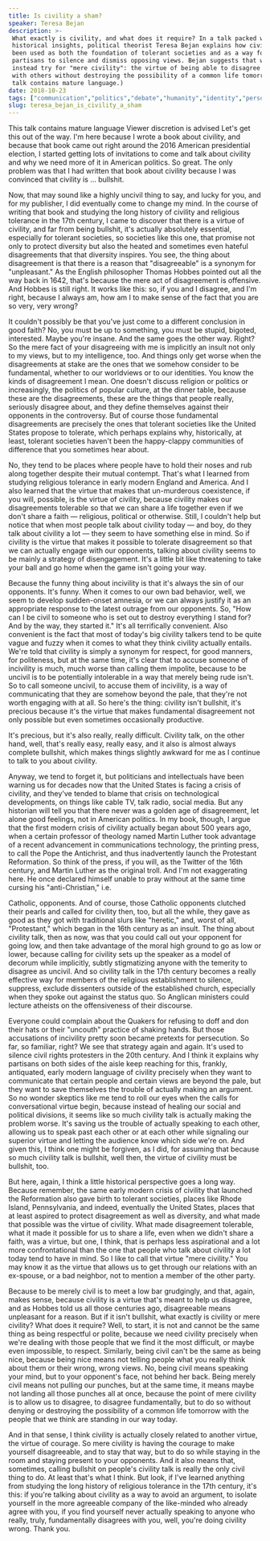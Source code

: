 ```yaml
---
title: Is civility a sham?
speaker: Teresa Bejan
description: >-
 What exactly is civility, and what does it require? In a talk packed with
 historical insights, political theorist Teresa Bejan explains how civility has
 been used as both the foundation of tolerant societies and as a way for political
 partisans to silence and dismiss opposing views. Bejan suggests that we should
 instead try for "mere civility": the virtue of being able to disagree fundamentally
 with others without destroying the possibility of a common life tomorrow. (This
 talk contains mature language.)
date: 2018-10-23
tags: ["communication","politics","debate","humanity","identity","personal-growth","social-change","society","culture"]
slug: teresa_bejan_is_civility_a_sham
---
```


This talk contains mature language Viewer discretion is advised Let's get this out of the
way. I'm here because I wrote a book about civility, and because that book came out right
around the 2016 American presidential election, I started getting lots of invitations to
come and talk about civility and why we need more of it in American politics. So great.
The only problem was that I had written that book about civility because I was convinced
that civility is ... bullshit.

Now, that may sound like a highly uncivil thing to say, and lucky for you, and for my
publisher, I did eventually come to change my mind. In the course of writing that book and
studying the long history of civility and religious tolerance in the 17th century, I came
to discover that there is a virtue of civility, and far from being bullshit, it's actually
absolutely essential, especially for tolerant societies, so societies like this one, that
promise not only to protect diversity but also the heated and sometimes even hateful
disagreements that that diversity inspires. You see, the thing about disagreement is that
there is a reason that "disagreeable" is a synonym for "unpleasant." As the English
philosopher Thomas Hobbes pointed out all the way back in 1642, that's because the mere
act of disagreement is offensive. And Hobbes is still right. It works like this: so, if you
and I disagree, and I'm right, because I always am, how am I to make sense of the fact
that you are so very, very wrong?

It couldn't possibly be that you've just come to a different conclusion in good faith? No,
you must be up to something, you must be stupid, bigoted, interested. Maybe you're insane.
And the same goes the other way. Right? So the mere fact of your disagreeing with me is
implicitly an insult not only to my views, but to my intelligence, too. And things only
get worse when the disagreements at stake are the ones that we somehow consider to be
fundamental, whether to our worldviews or to our identities. You know the kinds of
disagreement I mean. One doesn't discuss religion or politics or increasingly, the
politics of popular culture, at the dinner table, because these are the disagreements,
these are the things that people really, seriously disagree about, and they define
themselves against their opponents in the controversy. But of course those fundamental
disagreements are precisely the ones that tolerant societies like the United States
propose to tolerate, which perhaps explains why, historically, at least, tolerant
societies haven't been the happy-clappy communities of difference that you sometimes hear
about.

No, they tend to be places where people have to hold their noses and rub along together
despite their mutual contempt. That's what I learned from studying religious tolerance in
early modern England and America. And I also learned that the virtue that makes that
un-murderous coexistence, if you will, possible, is the virtue of civility, because
civility makes our disagreements tolerable so that we can share a life together even if we
don't share a faith — religious, political or otherwise. Still, I couldn't help but notice
that when most people talk about civility today — and boy, do they talk about civility a
lot — they seem to have something else in mind. So if civility is the virtue that makes it
possible to tolerate disagreement so that we can actually engage with our opponents,
talking about civility seems to be mainly a strategy of disengagement. It's a little bit
like threatening to take your ball and go home when the game isn't going your
way.

Because the funny thing about incivility is that it's always the sin of our opponents.
It's funny. When it comes to our own bad behavior, well, we seem to develop sudden-onset
amnesia, or we can always justify it as an appropriate response to the latest outrage from
our opponents. So, "How can I be civil to someone who is set out to destroy everything I
stand for? And by the way, they started it." It's all terrifically convenient. Also
convenient is the fact that most of today's big civility talkers tend to be quite vague
and fuzzy when it comes to what they think civility actually entails. We're told that
civility is simply a synonym for respect, for good manners, for politeness, but at the
same time, it's clear that to accuse someone of incivility is much, much worse than
calling them impolite, because to be uncivil is to be potentially intolerable in a way
that merely being rude isn't. So to call someone uncivil, to accuse them of incivility, is
a way of communicating that they are somehow beyond the pale, that they're not worth
engaging with at all. So here's the thing: civility isn't bullshit, it's precious because
it's the virtue that makes fundamental disagreement not only possible but even sometimes
occasionally productive.

It's precious, but it's also really, really difficult. Civility talk, on the other hand,
well, that's really easy, really easy, and it also is almost always complete bullshit,
which makes things slightly awkward for me as I continue to talk to you about
civility.

Anyway, we tend to forget it, but politicians and intellectuals have been warning us for
decades now that the United States is facing a crisis of civility, and they've tended to
blame that crisis on technological developments, on things like cable TV, talk radio,
social media. But any historian will tell you that there never was a golden age of
disagreement, let alone good feelings, not in American politics. In my book, though, I
argue that the first modern crisis of civility actually began about 500 years ago, when a
certain professor of theology named Martin Luther took advantage of a recent advancement
in communications technology, the printing press, to call the Pope the Antichrist, and
thus inadvertently launch the Protestant Reformation. So think of the press, if you will,
as the Twitter of the 16th century, and Martin Luther as the original troll. And I'm not
exaggerating here. He once declared himself unable to pray without at the same time
cursing his "anti-Christian," i.e.

Catholic, opponents. And of course, those Catholic opponents clutched their pearls and
called for civility then, too, but all the while, they gave as good as they got with
traditional slurs like "heretic," and, worst of all, "Protestant," which began in the 16th
century as an insult. The thing about civility talk, then as now, was that you could call
out your opponent for going low, and then take advantage of the moral high ground to go as
low or lower, because calling for civility sets up the speaker as a model of decorum while
implicitly, subtly stigmatizing anyone with the temerity to disagree as uncivil. And so
civility talk in the 17th century becomes a really effective way for members of the
religious establishment to silence, suppress, exclude dissenters outside of the
established church, especially when they spoke out against the status quo. So Anglican
ministers could lecture atheists on the offensiveness of their discourse.

Everyone could complain about the Quakers for refusing to doff and don their hats or their
"uncouth" practice of shaking hands. But those accusations of incivility pretty soon
became pretexts for persecution. So far, so familiar, right? We see that strategy again and
again. It's used to silence civil rights protesters in the 20th century. And I think it
explains why partisans on both sides of the aisle keep reaching for this, frankly,
antiquated, early modern language of civility precisely when they want to communicate that
certain people and certain views are beyond the pale, but they want to save themselves the
trouble of actually making an argument. So no wonder skeptics like me tend to roll our eyes
when the calls for conversational virtue begin, because instead of healing our social and
political divisions, it seems like so much civility talk is actually making the problem
worse. It's saving us the trouble of actually speaking to each other, allowing us to speak
past each other or at each other while signaling our superior virtue and letting the
audience know which side we're on. And given this, I think one might be forgiven, as I did,
for assuming that because so much civility talk is bullshit, well then, the virtue of
civility must be bullshit, too.

But here, again, I think a little historical perspective goes a long way. Because
remember, the same early modern crisis of civility that launched the Reformation also gave
birth to tolerant societies, places like Rhode Island, Pennsylvania, and indeed,
eventually the United States, places that at least aspired to protect disagreement as well
as diversity, and what made that possible was the virtue of civility. What made
disagreement tolerable, what it made it possible for us to share a life, even when we
didn't share a faith, was a virtue, but one, I think, that is perhaps less aspirational
and a lot more confrontational than the one that people who talk about civility a lot
today tend to have in mind. So I like to call that virtue "mere civility." You may know it
as the virtue that allows us to get through our relations with an ex-spouse, or a bad
neighbor, not to mention a member of the other party.

Because to be merely civil is to meet a low bar grudgingly, and that, again, makes sense,
because civility is a virtue that's meant to help us disagree, and as Hobbes told us all
those centuries ago, disagreeable means unpleasant for a reason. But if it isn't bullshit,
what exactly is civility or mere civility? What does it require? Well, to start, it is not
and cannot be the same thing as being respectful or polite, because we need civility
precisely when we're dealing with those people that we find it the most difficult, or
maybe even impossible, to respect. Similarly, being civil can't be the same as being nice,
because being nice means not telling people what you really think about them or their
wrong, wrong views. No, being civil means speaking your mind, but to your opponent's face,
not behind her back. Being merely civil means not pulling our punches, but at the same
time, it means maybe not landing all those punches all at once, because the point of mere
civility is to allow us to disagree, to disagree fundamentally, but to do so without
denying or destroying the possibility of a common life tomorrow with the people that we
think are standing in our way today.

And in that sense, I think civility is actually closely related to another virtue, the
virtue of courage. So mere civility is having the courage to make yourself disagreeable,
and to stay that way, but to do so while staying in the room and staying present to your
opponents. And it also means that, sometimes, calling bullshit on people's civility talk
is really the only civil thing to do. At least that's what I think. But look, if I've
learned anything from studying the long history of religious tolerance in the 17th
century, it's this: if you're talking about civility as a way to avoid an argument, to
isolate yourself in the more agreeable company of the like-minded who already agree with
you, if you find yourself never actually speaking to anyone who really, truly,
fundamentally disagrees with you, well, you're doing civility wrong. Thank
you.

<!--
ad_duration=3.33
comment_count=73
event="TED Salon Brightline Initiative"
external_start_time=0
has_talk_citation=0
intro_duration=11.82
is_subtitle_required="False"
is_talk_featured="True"
language="en"
language_swap="False"
native_language="en"
number_of_related_talks=6
number_of_speakers=1
number_of_subtitled_videos=14
number_of_tags=9
number_of_talk_download_languages=14
number_of_talk_more_resources=1
number_of_talk_recommendations=1
number_of_talks_take_actions=0
post_ad_duration=0.83
published_timestamp="2018-11-14 15:56:26"
recording_date="2018-10-23"
speaker_description="Political theorist, author"
speaker_is_published=1
speaker_name="Teresa Bejan"
talk_name="Is civility a sham?"
talk_recommendations_blurb="More resources curated by Teresa Bejan"
talks_tags=["communication","politics","debate","humanity","identity","personal-growth","social-change","society","culture"]
talks_take_action=[]
url_audio="https://download.ted.com/talks/TeresaBejan_2018S.mp3?apikey=acme-roadrunner"
url_photo_speaker="https://pe.tedcdn.com/images/ted/0264925dfcf8f7d7e11b286766d9f38f7340f017_254x191.jpg"
url_photo_talk="https://s3.amazonaws.com/talkstar-photos/uploads/6a648363-cfc2-4569-a0c2-12c529b5966d/TeresaBejan_2018S-embed.jpg"
url_webpage="https://www.ted.com/talks/teresa_bejan_is_civility_a_sham"
video_type_name="TED Salon Talk (partner)"
-->